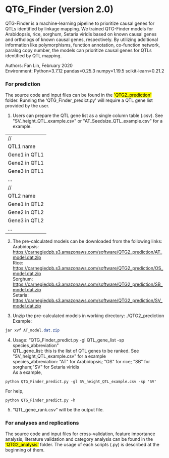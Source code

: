 # QTG_Finder (version 2.0)

QTG-Finder is a machine-learning pipeline to prioritize causal genes for QTLs identified by linkage mapping. We trained QTG-Finder models for Arabidopsis, rice, sorghum, Setaria viridis based on known causal genes and orthologs of known causal genes, respectively. By utilizing additional information like polymorphisms, function annotation, co-function network, paralog copy number, the models can prioritize causal genes for QTLs identified by QTL mapping.

Authors: Fan Lin, February 2020<br />
Environment: 
Python=3.7.12
pandas=0.25.3
numpy=1.19.5
scikit-learn=0.21.2

### For prediction
The source code and input files can be found in the <mark>'QTG2_prediction'</mark> folder. Running the 'QTG_Finder_predict.py' will require a QTL gene list provided by the user.

1. Users can prepare the QTL gene list as a single column table (.csv). See "SV_height_QTL_example.csv" or "AT_Seedsize_QTL_example.csv" for a example.

||
|:-| 
|//|
|QTL1 name|
|Gene1 in QTL1|
|Gene2 in QTL1|
|Gene3 in QTL1|
|…| 
|//|
|QTL2 name|
|Gene1 in QTL2|
|Gene2 in QTL2|
|Gene3 in QTL2|
|…|

2. The pre-calculated models can be downloaded from the following links: <br />
Arabidopsis: https://carnegiedpb.s3.amazonaws.com/software/QTG2_prediction/AT_model.dat.zip<br />
Rice: https://carnegiedpb.s3.amazonaws.com/software/QTG2_prediction/OS_model.dat.zip<br />
Sorghum: https://carnegiedpb.s3.amazonaws.com/software/QTG2_prediction/SB_model.dat.zip<br />
Setaria: https://carnegiedpb.s3.amazonaws.com/software/QTG2_prediction/SV_model.dat.zip<br />

3. Unzip the pre-calculated models in working directory: ./QTG2_prediction<br />
Example:
```java
jar xvf AT_model.dat.zip
```

4. Usage: “QTG_Finder_predict.py -gl QTL_gene_list -sp species_abbreviation" <br />
QTL_gene_list: this is the list of QTL genes to be ranked. See "SV_height_QTL_example.csv" for a example <br />
species_abbreviation: "AT" for Arabidopsis; "OS" for rice; "SB" for sorghum;"SV" for Setaria viridis  <br />
As a example,
```python3
python QTG_Finder_predict.py -gl SV_height_QTL_example.csv -sp 'SV'
```

For help,
```python3
python QTG_Finder_predict.py -h
```
5. “QTL_gene_rank.csv” will be the output file. 

### For analyses and replications

The source code and input files for cross-validation, feature importance analysis, literature validation and category analysis can be found in the <mark>'QTG2_analysis'</mark> folder. The usage of each scripts (.py) is described at the beginning of them.

